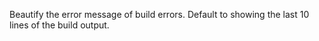Beautify the error message of build errors. Default to showing the last 10 lines of the build output.
